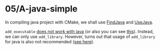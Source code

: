 # 05/A-java-simple

In compiling java project with CMake, we shall use [FindJava](https://cmake.org/cmake/help/v3.15/module/FindJava.html) and [UseJava](https://cmake.org/cmake/help/v3.15/module/UseJava.html).

`add_executable` [does not work with java](https://cmake.cmake.narkive.com/vfVz40md/cmake-java-link-executable) (or also you can see [this](https://cmake.org/pipermail/cmake/2006-August/010442.html)). Instead, we can only use `add_library`. However, turns out that usage of `add_library` for java is also not recommended ([see here](https://stackoverflow.com/questions/4782345/how-do-you-configure-cmake-to-only-rebuild-changed-java-files-in-a-java-project)).